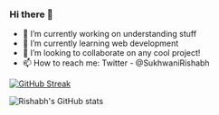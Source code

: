 ### Hi there 👋

- 🔭 I’m currently working on understanding stuff
- 🌱 I’m currently learning web development
- 👯 I’m looking to collaborate on any cool project!
- 📫 How to reach me: Twitter - @SukhwaniRishabh

[![GitHub Streak](https://github-readme-streak-stats.herokuapp.com/?user=Rishabh-Sukhwani&theme=tokyonight)](https://git.io/streak-stats)

![Rishabh's GitHub stats](https://github-readme-stats.vercel.app/api?username=Rishabh-Sukhwani&count_private=true&show_icons=true&theme=synthwave)
